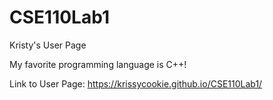 # CSE110Lab1

Kristy's User Page

My favorite programming language is C++!

Link to User Page: https://krissycookie.github.io/CSE110Lab1/